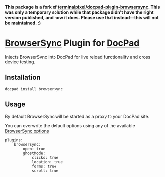 **This package is a fork of [terminalpixel/docpad-plugin-browsersync](https://github.com/terminalpixel/docpad-plugin-browsersync). This was only a temporary solution while that package didn't have the right version published, and now it does. Please use that instead—this will not be maintained. :)**

# [BrowserSync](http://www.browsersync.io/) Plugin for [DocPad](http://docpad.org/)

Injects BrowserSync into DocPad for live reload functionality and cross device testing.

## Installation

    docpad install browsersync

## Usage

By default BrowserSync will be started as a proxy to your DocPad site.

You can overwrite the default options using any of the available [BrowserSync options](http://www.browsersync.io/docs/options/)

    plugins:
        browsersync:
            open: true
            ghostMode:
                clicks: true
                location: true
                forms: true
                scroll: true
